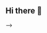 ## Hi there 👋

<!--
**Youngkoorosh/Youngkoorosh** is a ✨ _special_ ✨ repository because its `README.md` (this file) appears on your GitHub profile.

# 💫 About Me:
🔭 I’m learning programming with a focus on Python<br>and making good progress<br>👯 I’m looking to collaborate on open-source projects<br>🤝 I’m looking for help with Docker and server<br>🌱 I’m currently learning machine learning and the<br>Flask framework <br>💬 Ask me about Python, RESTful APIs or app development<br>⚡ Fun fact I spend more time polishing README files than my own hair.


## 🌐 Socials:
[![Instagram](https://img.shields.io/badge/Instagram-%23E4405F.svg?logo=Instagram&logoColor=white)](https://instagram.com/youngkoury) [![LinkedIn](https://img.shields.io/badge/LinkedIn-%230077B5.svg?logo=linkedin&logoColor=white)](https://linkedin.com/in/koorosh noroozpur) [![email](https://img.shields.io/badge/Email-D14836?logo=gmail&logoColor=white)](mailto:koorosh.nrp@gmail.com) 

# 💻 Tech Stack:
![Java](https://img.shields.io/badge/java-%23ED8B00.svg?style=for-the-badge&logo=openjdk&logoColor=white) ![Fortran](https://img.shields.io/badge/Fortran-%23734F96.svg?style=for-the-badge&logo=fortran&logoColor=white) ![CSS3](https://img.shields.io/badge/css3-%231572B6.svg?style=for-the-badge&logo=css3&logoColor=white) ![Python](https://img.shields.io/badge/python-3670A0?style=for-the-badge&logo=python&logoColor=ffdd54) ![JavaScript](https://img.shields.io/badge/javascript-%23323330.svg?style=for-the-badge&logo=javascript&logoColor=%23F7DF1E) ![HTML5](https://img.shields.io/badge/html5-%23E34F26.svg?style=for-the-badge&logo=html5&logoColor=white) ![Flask](https://img.shields.io/badge/flask-%23000.svg?style=for-the-badge&logo=flask&logoColor=white) ![Git](https://img.shields.io/badge/git-%23F05033.svg?style=for-the-badge&logo=git&logoColor=white) ![GitHub](https://img.shields.io/badge/github-%23121011.svg?style=for-the-badge&logo=github&logoColor=white) ![Docker](https://img.shields.io/badge/docker-%230db7ed.svg?style=for-the-badge&logo=docker&logoColor=white)
# 📊 GitHub Stats:
![](https://github-readme-stats.vercel.app/api?username=Youngkoorosh&theme=dark&hide_border=false&include_all_commits=false&count_private=false)<br/>
![](https://nirzak-streak-stats.vercel.app/?user=Youngkoorosh&theme=dark&hide_border=false)<br/>
![](https://github-readme-stats.vercel.app/api/top-langs/?username=Youngkoorosh&theme=dark&hide_border=false&include_all_commits=false&count_private=false&layout=compact)

## 🏆 GitHub Trophies
![](https://github-profile-trophy.vercel.app/?username=Youngkoorosh&theme=radical&no-frame=false&no-bg=false&margin-w=4)

### ✍️ Developer Quote
![](https://quotes-github-readme.vercel.app/api?type=horizontal&theme=radical)

### 🔝 Top Contributed Repo
![](https://github-contributor-stats.vercel.app/api?username=Youngkoorosh&limit=5&theme=radical&combine_all_yearly_contributions=true)

---
[![](https://visitcount.itsvg.in/api?id=Youngkoorosh&icon=0&color=0)](https://visitcount.itsvg.in)

<!-- Proudly created with GPRM ( https://gprm.itsvg.in ) -->
-->
